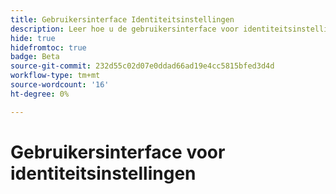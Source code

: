 ```yaml
---
title: Gebruikersinterface Identiteitsinstellingen
description: Leer hoe u de gebruikersinterface voor identiteitsinstellingen gebruikt.
hide: true
hidefromtoc: true
badge: Beta
source-git-commit: 232d55c02d07e0ddad66ad19e4cc5815bfed3d4d
workflow-type: tm+mt
source-wordcount: '16'
ht-degree: 0%

---
```


# Gebruikersinterface voor identiteitsinstellingen
